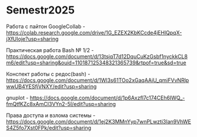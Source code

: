 # Semestr2025
Работа с пайтон GoogleCollab - https://colab.research.google.com/drive/1G_EZEX2KbKCcde4jEHlQpqX-jXfUIoje?usp=sharing

Практическая работа Bash № 1/2 - https://docs.google.com/document/d/13tsjqT7d12DquCuKzGsbf1nyckkCL8m6/edit?usp=sharing&ouid=110187125348321365739&rtpof=true&sd=true

Конспект работы  с редос(bash) - https://docs.google.com/document/d/1Wl3s61TOo2xGaqAAiU_qmiFVvNRlpwwUB4YESfjVNXY/edit?usp=sharing

gnuplot - https://docs.google.com/document/d/1p6Axzfl7c174CEh6IWQ_-fmQtfKZc8xAmCI3VYn2-5I/edit?usp=sharing

Права доступа и взлома системы - https://docs.google.com/document/d/1ej2K3MMnYyp7wnPLwzti3Ian9VhWES4Z5fo7Xst0FPk/edit?usp=sharing
